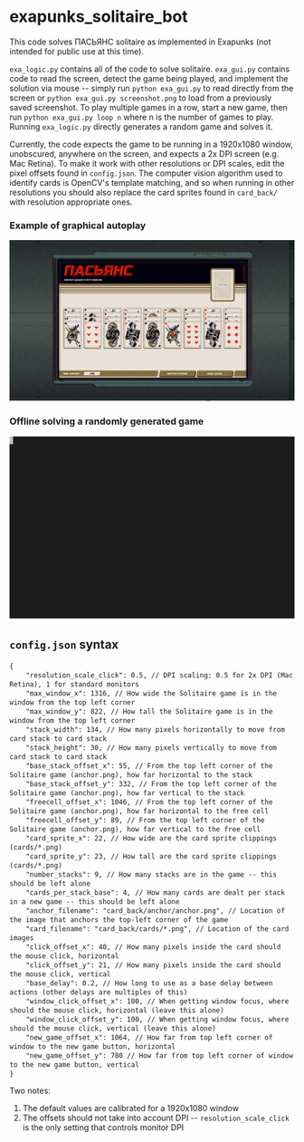 # exapunks_solitaire_bot

This code solves ПАСЬЯНС solitaire as implemented in Exapunks (not intended for public use at this time).

`exa_logic.py` contains all of the code to solve solitaire. `exa_gui.py` contains code to read the screen, detect the game being played, and implement the solution via mouse -- simply run `python exa_gui.py` to read directly from the screen or `python exa_gui.py screenshot.png` to load from a previously saved screenshot. To play multiple games in a row, start a new game, then run `python exa_gui.py loop n` where n is the number of games to play. Running `exa_logic.py` directly generates a random game and solves it.

Currently, the code expects the game to be running in a 1920x1080 window, unobscured, anywhere on the screen, and expects a 2x DPI screen (e.g. Mac Retina). To make it work with other resolutions or DPI scales, edit the pixel offsets found in `config.json`. The computer vision algorithm used to identify cards is OpenCV's template matching, and so when running in other resolutions you should also replace the card sprites found in `card_back/` with resolution appropriate ones.

### Example of graphical autoplay

![Graphical autoplay using exa_gui.py](manual/visual_out.gif)

### Offline solving a randomly generated game

![Terminal output of exa_logic.png](manual/terminal.svg)

## `config.json` syntax

```
{
	"resolution_scale_click": 0.5, // DPI scaling: 0.5 for 2x DPI (Mac Retina), 1 for standard monitors
	"max_window_x": 1316, // How wide the Solitaire game is in the window from the top left corner
	"max_window_y": 822, // How tall the Solitaire game is in the window from the top left corner
	"stack_width": 134, // How many pixels horizontally to move from card stack to card stack
	"stack_height": 30, // How many pixels vertically to move from card stack to card stack
	"base_stack_offset_x": 55, // From the top left corner of the Solitaire game (anchor.png), how far horizontal to the stack
	"base_stack_offset_y": 332, // From the top left corner of the Solitaire game (anchor.png), how far vertical to the stack
	"freecell_offset_x": 1046, // From the top left corner of the Solitaire game (anchor.png), how far horizontal to the free cell
	"freecell_offset_y": 89, // From the top left corner of the Solitaire game (anchor.png), how far vertical to the free cell
	"card_sprite_x": 22, // How wide are the card sprite clippings (cards/*.png)
	"card_sprite_y": 23, // How tall are the card sprite clippings (cards/*.png)
	"number_stacks": 9, // How many stacks are in the game -- this should be left alone
	"cards_per_stack_base": 4, // How many cards are dealt per stack in a new game -- this should be left alone
	"anchor_filename": "card_back/anchor/anchor.png", // Location of the image that anchors the top-left corner of the game
	"card_filename": "card_back/cards/*.png", // Location of the card images
	"click_offset_x": 40, // How many pixels inside the card should the mouse click, horizontal
	"click_offset_y": 21, // How many pixels inside the card should the mouse click, vertical
	"base_delay": 0.2, // How long to use as a base delay between actions (other delays are multiples of this)
	"window_click_offset_x": 100, // When getting window focus, where should the mouse click, horizontal (leave this alone)
	"window_click_offset_y": 100, // When getting window focus, where should the mouse click, vertical (leave this alone)
	"new_game_offset_x": 1064, // How far from top left corner of window to the new game button, horizontal
	"new_game_offset_y": 780 // How far from top left corner of window to the new game button, vertical
}
```

Two notes:
1. The default values are calibrated for a 1920x1080 window
2. The offsets should not take into account DPI -- `resolution_scale_click` is the only setting that controls monitor DPI
